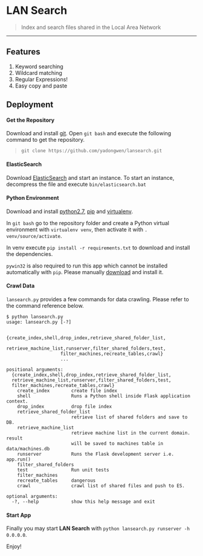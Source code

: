 # LAN Search
> Index and search files shared in the Local Area Network

----

## Features

1. Keyword searching
2. Wildcard matching
3. Regular Expressions!
4. Easy copy and paste


## Deployment

#### Get the Repository

Download and install [git](http://git-scm.com/). Open `git bash` and execute the
following command to get the repository.

> `git clone https://github.com/yadongwen/lansearch.git`

#### ElasticSearch

Download [ElasticSearch](http://www.elasticsearch.org/) and start an instance. To
start an instance, decompress the file and execute `bin/elasticsearch.bat`

#### Python Environment

Download and install [python2.7](https://www.python.org/downloads/),
[pip](https://pip.pypa.io/en/latest/installing.html) and 
[virtualenv](http://docs.python-guide.org/en/latest/dev/virtualenvs/).

In `git bash` go to the repository folder and create a Python virtual environment
with `virtualenv venv`, then activate it with `. venv/source/activate`. 

In venv execute `pip install -r requirements.txt` to download and install the dependencies.

`pywin32` is also required to run this app which cannot be installed automatically 
with `pip`. Please manually [download](http://sourceforge.net/projects/pywin32/files/pywin32/) 
and install it.

#### Crawl Data

`lansearch.py` provides a few commands for data crawling. Please refer to the 
command reference below.

```
$ python lansearch.py
usage: lansearch.py [-?]

                    {create_index,shell,drop_index,retrieve_shared_folder_list,
                    retrieve_machine_list,runserver,filter_shared_folders,test,
                    filter_machines,recreate_tables,crawl}
                    ...

positional arguments:
  {create_index,shell,drop_index,retrieve_shared_folder_list,
  retrieve_machine_list,runserver,filter_shared_folders,test,
  filter_machines,recreate_tables,crawl}
    create_index        create file index
    shell               Runs a Python shell inside Flask application context.
    drop_index          drop file index
    retrieve_shared_folder_list
                        retrieve list of shared folders and save to DB.
    retrieve_machine_list
                        retrieve machine list in the current domain. result
                        will be saved to machines table in data/machines.db
    runserver           Runs the Flask development server i.e. app.run()
    filter_shared_folders
    test                Run unit tests
    filter_machines
    recreate_tables     dangerous
    crawl               crawl list of shared files and push to ES.

optional arguments:
  -?, --help            show this help message and exit
```

#### Start App

Finally you may start **LAN Search** with `python lansearch.py runserver -h 0.0.0.0`.

Enjoy!
